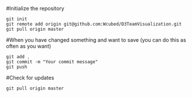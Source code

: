 #Initialize the repository
```
git init
git remote add origin git@github.com:Wcubed/D3TeamVisualization.git
git pull origin master
```

#When you have changed something and want to save
(you can do this as often as you want)
```
git add .
git commit -m "Your commit message"
git push
```

#Check for updates
```
git pull origin master
```
